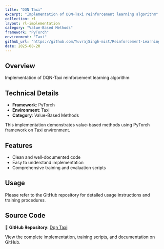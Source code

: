 ```yaml
---
title: "DQN Taxi"
excerpt: "Implementation of DQN-Taxi reinforcement learning algorithm"
collection: rl
layout: rl-implementation
category: "Value-Based Methods"
framework: "PyTorch"
environment: "Taxi"
github_url: "https://github.com/YuvrajSingh-mist/Reinforcement-Learning/tree/master/DQN-Taxi"
date: 2025-08-20
---
```


## Overview
Implementation of DQN-Taxi reinforcement learning algorithm

## Technical Details
- **Framework**: PyTorch
- **Environment**: Taxi
- **Category**: Value-Based Methods


This implementation demonstrates value-based methods using PyTorch framework on Taxi environment.

## Features
- Clean and well-documented code
- Easy to understand implementation
- Comprehensive training and evaluation scripts

## Usage
Please refer to the GitHub repository for detailed usage instructions and training procedures.


## Source Code
📁 **GitHub Repository**: [Dqn Taxi](https://github.com/YuvrajSingh-mist/Reinforcement-Learning/tree/master/DQN-Taxi)

View the complete implementation, training scripts, and documentation on GitHub.
